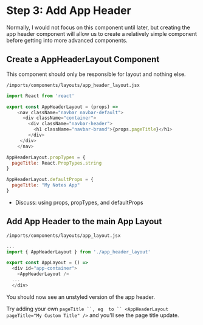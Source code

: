 # Step 3: Add App Header
Normally, I would not focus on this component until later, but creating the app header component will allow us to create a relatively simple component before getting into more advanced components.

## Create a AppHeaderLayout Component
This component should only be responsible for layout and nothing else.

``` /imports/components/layouts/app_header_layout.jsx ```

```js
import React from 'react'

export const AppHeaderLayout = (props) =>
	<nav className="navbar navbar-default">
	  <div className="container">
	    <div className="navbar-header">
	      <h1 className="navbar-brand">{props.pageTitle}</h1>
	    </div>
	 </div>
	</nav>

AppHeaderLayout.propTypes = {
  pageTitle: React.PropTypes.string
}

AppHeaderLayout.defaultProps = { 
  pageTitle: "My Notes App"
}
```

- Discuss: using props, propTypes, and defaultProps

## Add App Header to the main App Layout

``` /imports/components/layouts/app_layout.jsx ```

```js
...
import { AppHeaderLayout } from './app_header_layout'

export const AppLayout = () =>
  <div id="app-container">
    <AppHeaderLayout />
  ...
  </div>
```

You should now see an unstyled version of the app header.

Try adding your own ``` pageTitle ``, eg  to `` <AppHeaderLayout pageTitle="My Custom Title" /> ``` and you'll see the page title update.